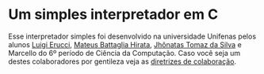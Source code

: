 # Um simples interpretador em C

Esse interpretador simples foi desenvolvido na universidade Unifenas pelos alunos [Luigi Erucci](https://github.com/ezboy4life), [Mateus Battaglia Hirata](https://github.com/WarmMateTea), [Jhônatas Tomaz da Silva](https://github.com/Jhonatas48) e Marcello do 6º período de Ciência da Computação. Caso você seja um destes colaboradores por gentileza veja as [diretrizes de colaboração](CONTRIBUTING.md).